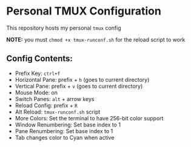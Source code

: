 # Personal TMUX Configuration

This repository hosts my personal `tmux` config

**NOTE:** you must `chmod +x tmux-runconf.sh` for the reload script to work

## Config Contents:
- Prefix Key: `ctrl+f`
- Horizontal Pane: prefix + `h` (goes to current directory)
- Vertical Pane: prefix + `v` (goes to current directory)
- Mouse Mode: on
- Switch Panes: `alt` + arrow keys
- Reload Config: prefix + `R`
- Alt Reload: `tmux-runconf.sh` script
- More Colors: Set the terminal to have 256-bit color support
- Window Renumbering: Set base index to 1
- Pane Renumbering: Set base index to 1
- Tab changes color to Cyan when active